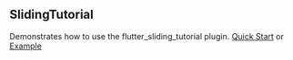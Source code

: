 ## SlidingTutorial 

Demonstrates how to use the flutter_sliding_tutorial plugin. [Quick Start] or [Example]

[Quick Start]: https://github.com/Cleveroad/flutter_sliding_tutorial/wiki/Quick-Start
[Example]: https://github.com/Cleveroad/flutter_sliding_tutorial/tree/master/example
[Web application]: https://flutter-sliding-tutorial.github.io